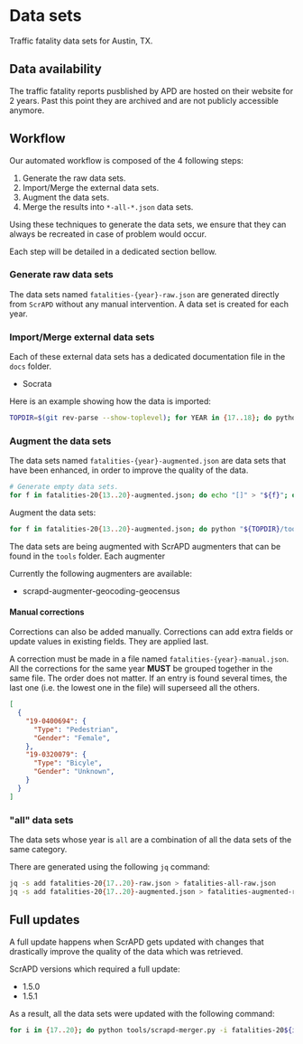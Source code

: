# Data sets

Traffic fatality data sets for Austin, TX.

## Data availability

The traffic fatality reports pusblished by APD are hosted on their website for 2 years. Past this point they are
archived and are not publicly accessible anymore.

## Workflow

Our automated workflow is composed of the 4 following steps:

1. Generate the raw data sets.
2. Import/Merge the external data sets.
3. Augment the data sets.
4. Merge the results into `*-all-*.json` data sets.

Using these techniques to generate the data sets, we ensure that they can always be recreated in case of problem would occur.

Each step will be detailed in a dedicated section bellow.

### Generate raw data sets

The data sets named `fatalities-{year}-raw.json` are generated directly from `ScrAPD` without any manual intervention. A data set is created for each year.

### Import/Merge external data sets

Each of these external data sets has a dedicated documentation file in the `docs` folder.

* Socrata

Here is an example showing how the data is imported:

```bash
TOPDIR=$(git rev-parse --show-toplevel); for YEAR in {17..18}; do python ${TOPDIR}/tools/scrapd-importer-fatalities-socrata.py ${TOPDIR}/datasets/fatalities-20${YEAR}-raw.json ${TOPDIR}/external-datasets/socrata-apd-archives/socrata-apd-20${YEAR}.json > ${TOPDIR}/datasets/fatalities-20${YEAR}-augmented.json;done
```

### Augment the data sets

The data sets named `fatalities-{year}-augmented.json` are data sets that have been enhanced, in order to improve the
quality of the data.

```bash
# Generate empty data sets.
for f in fatalities-20{13..20}-augmented.json; do echo "[]" > "${f}"; done
```

Augment the data sets:

```bash
for f in fatalities-20{13..20}-augmented.json; do python "${TOPDIR}/tools/scrapd-augmenter-geocoding-geocensus.py"-i ${f}; done
```

The data sets are being augmented with ScrAPD augmenters that can be found in the `tools` folder. Each augmenter

Currently the following augmenters are available:

* scrapd-augmenter-geocoding-geocensus

#### Manual corrections

Corrections can also be added manually. Corrections can add extra fields or update values in existing fields. They are
applied last.

A correction must be made in a file named `fatalities-{year}-manual.json`. All the corrections for the same year
**MUST** be grouped together in the same file. The order does not matter. If an entry is found several times, the last
one (i.e. the lowest one in the file) will superseed all the others.

```json
[
  {
    "19-0400694": {
      "Type": "Pedestrian",
      "Gender": "Female",
    },
    "19-0320079": {
      "Type": "Bicyle",
      "Gender": "Unknown",
    }
  }
]
```

### "all" data sets

The data sets whose year is `all` are a combination of all the data sets of the same category.

There are generated using the following `jq` command:

```bash
jq -s add fatalities-20{17..20}-raw.json > fatalities-all-raw.json
jq -s add fatalities-20{17..20}-augmented.json > fatalities-augmented-raw.json
```

## Full updates

A full update happens when ScrAPD gets updated with changes that drastically improve the quality of the data which was retrieved.

ScrAPD versions which required a full update:

* 1.5.0
* 1.5.1

As a result, all the data sets were updated with the following command:

```bash
for i in {17..20}; do python tools/scrapd-merger.py -i fatalities-20${i}-raw.json <(scrapd -v --format json --from "Jan 1 20${i}" --to "Dec 31 20${i}"); done
```
